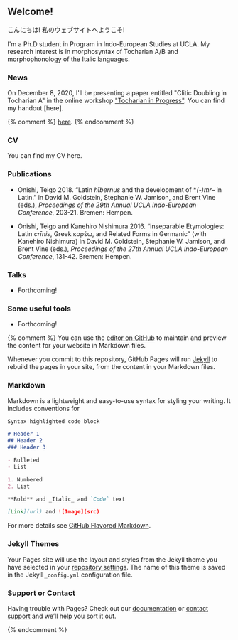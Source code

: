 ## Welcome!

こんにちは! 私のウェブサイトへようこそ!

I'm a Ph.D student in Program in Indo-European Studies at UCLA. My research interest is in morphosyntax of Tocharian A/B and morphophonology of the Italic languages.


### News

On December 8, 2020, I'll be presenting a paper entitled "Clitic Doubling in Tocharian A" in the online workshop ["Tocharian in Progress"](https://www.universiteitleiden.nl/en/events/2020/12/tocharian-in-progress).
You can find my handout [here].

{% comment %}
[here](https://www.dropbox.com/s/ki9z81a15af1lb6/Sh740_Onishi.pdf?dl=0).
{% endcomment %}

### CV

You can find my CV here.

### Publications

- Onishi, Teigo 2018. “Latin *hībernus* and the development of \**(-)mr–* in Latin.” in David M. Goldstein, Stephanie W. Jamison, and Brent Vine (eds.), *Proceedings of the 29th Annual UCLA Indo-European Conference*, 203-21. Bremen: Hempen.

- Onishi, Teigo and Kanehiro Nishimura 2016. “Inseparable Etymologies: Latin *crīnis*, Greek κορέω, and Related Forms in Germanic” (with Kanehiro Nishimura) in David M. Goldstein, Stephanie W. Jamison, and Brent Vine (eds.), *Proceedings of the 27th Annual UCLA Indo-European Conference*, 131-42. Bremen: Hempen.

### Talks

- Forthcoming!

### Some useful tools

- Forthcoming!



{% comment %}
You can use the [editor on GitHub](https://github.com/teigoonishi/teigoonishi/edit/gh-pages/index.md) to maintain and preview the content for your website in Markdown files.

Whenever you commit to this repository, GitHub Pages will run [Jekyll](https://jekyllrb.com/) to rebuild the pages in your site, from the content in your Markdown files.

### Markdown

Markdown is a lightweight and easy-to-use syntax for styling your writing. It includes conventions for

```markdown
Syntax highlighted code block

# Header 1
## Header 2
### Header 3

- Bulleted
- List

1. Numbered
2. List

**Bold** and _Italic_ and `Code` text

[Link](url) and ![Image](src)
```

For more details see [GitHub Flavored Markdown](https://guides.github.com/features/mastering-markdown/).

### Jekyll Themes

Your Pages site will use the layout and styles from the Jekyll theme you have selected in your [repository settings](https://github.com/teigoonishi/teigoonishi/settings). The name of this theme is saved in the Jekyll `_config.yml` configuration file.

### Support or Contact

Having trouble with Pages? Check out our [documentation](https://docs.github.com/categories/github-pages-basics/) or [contact support](https://github.com/contact) and we’ll help you sort it out.

{% endcomment %}
